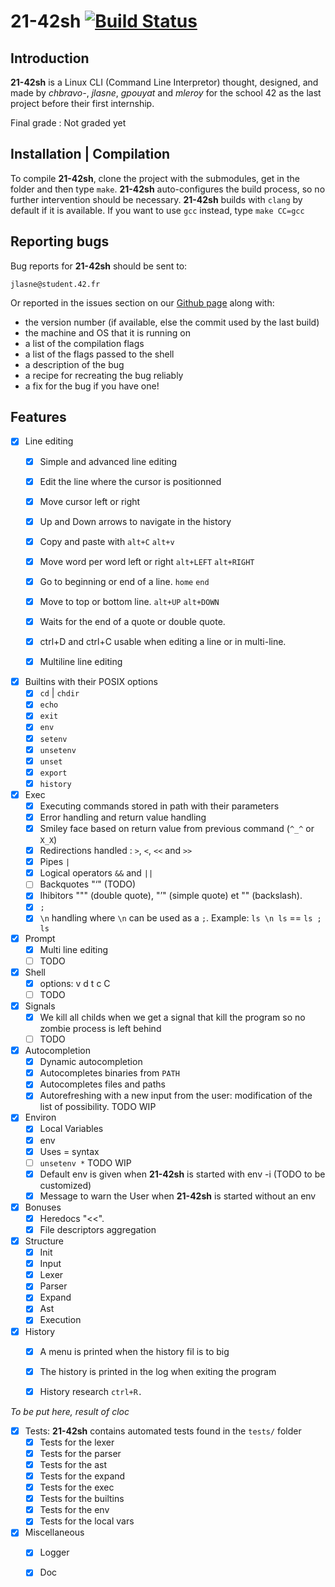 # 21-42sh [![Build Status](https://travis-ci.com/cbcercas/21-42sh.svg?token=MVpT9pWnUSbCfBPKvyfA&branch=master)](https://travis-ci.com/cbcercas/21-42sh)

## Introduction

**21-42sh** is a Linux CLI (Command Line Interpretor) thought, designed, and made by *chbravo-*, *jlasne*, *gpouyat* and *mleroy* for the school 42 as the last project before their first internship.

Final grade : Not graded yet

## Installation | Compilation
To compile **21-42sh**, clone the project with the submodules, get in the folder and then type `make`.  **21-42sh** auto-configures the build process, so no further intervention should be necessary.  **21-42sh**
builds with `clang` by default if it is available.  If you want to use `gcc` instead, type `make CC=gcc`


## Reporting bugs

Bug reports for **21-42sh** should be sent to:

	jlasne@student.42.fr
Or reported in the issues section on our [Github page](https://github.com/cbcercas/21-42sh) along with:
* the version number (if available, else the commit used by the last build)
* the machine and OS that it is running on
* a list of the compilation flags
* a list of the flags passed to the shell
* a description of the bug
* a recipe for recreating the bug reliably
* a fix for the bug if you have one!

## Features

- [x] Line editing
  - [x] Simple and advanced line editing
  - [x] Edit the line where the cursor is positionned
  - [x] Move cursor left or right
  - [x] Up and Down arrows to navigate in the history
  - [x] Copy and paste with `alt+C` `alt+v`
  - [x] Move word per word left or right `alt+LEFT` `alt+RIGHT`
  - [x] Go to beginning or end of a line. `home` `end`
  - [x] Move to top or bottom line. `alt+UP` `alt+DOWN`
  - [x] Waits for the end of a quote or double quote.
  - [x] ctrl+D and ctrl+C usable when editing a line or in multi-line.
  - [x] Multiline line editing
  

- [x] Builtins with their POSIX options
  - [x] `cd` | `chdir`
  - [x] `echo`
  - [x] `exit`
  - [x] `env`
  - [x] `setenv`
  - [x] `unsetenv`
  - [x] `unset`
  - [x] `export`
  - [x] `history`

- [x] Exec
  - [x] Executing commands stored in path with their parameters
  - [x] Error handling and return value handling
  - [x] Smiley face based on return value from previous command (`^_^` or `X_X`)
  - [x] Redirections handled : `>`, `<`, `<<` and `>>`
  - [x] Pipes `|`
  - [x] Logical operators `&&` and `||`
  - [ ] Backquotes "‘" (TODO)
  - [x] Ihibitors """ (double quote), "’" (simple quote) et "\" (backslash).
  - [x] `;`
  - [x] `\n` handling where `\n` can be used as a `;`. Example: `ls \n ls` == `ls ; ls`

- [x] Prompt
  - [x] Multi line editing
  - [ ] TODO

- [x] Shell
  - [x] options: v d t c C
  - [ ] TODO

- [x] Signals 
  - [x] We kill all childs when we get a signal that kill the program so no zombie process is left behind
  - [ ] TODO
  
- [x] Autocompletion
  - [x] Dynamic autocompletion
  - [x] Autocompletes binaries from `PATH`
  - [x] Autocompletes files and paths
  - [x] Autorefreshing with a new input from the user: modification of the list of possibility. TODO WIP
  
- [x] Environ
  - [x] Local Variables
  - [x] env
  - [x] Uses = syntax
  - [ ] `unsetenv *` TODO WIP
  - [x] Default env is given when **21-42sh** is started with env -i (TODO to be customized)
  - [x] Message to warn the User when **21-42sh** is started without an env

- [x] Bonuses
  - [x] Heredocs "<<".
  - [x] File descriptors aggregation

- [x] Structure
  - [x] Init
  - [x] Input
  - [x] Lexer
  - [x] Parser
  - [x] Expand
  - [x] Ast
  - [x] Execution

- [x] History
  - [x] A menu is printed when the history fil is to big
  - [x] The history is printed in the log when exiting the program
  - [x] History research `ctrl+R.`
  

*To be put here, result of cloc*
- [x] Tests: **21-42sh** contains automated tests found in the `tests/` folder
  - [x] Tests for the lexer
  - [x] Tests for the parser
  - [x] Tests for the ast
  - [x] Tests for the expand
  - [x] Tests for the exec
  - [x] Tests for the builtins
  - [x] Tests for the env
  - [x] Tests for the local vars

- [x] Miscellaneous
  - [x] Logger
  - [x] Doc


